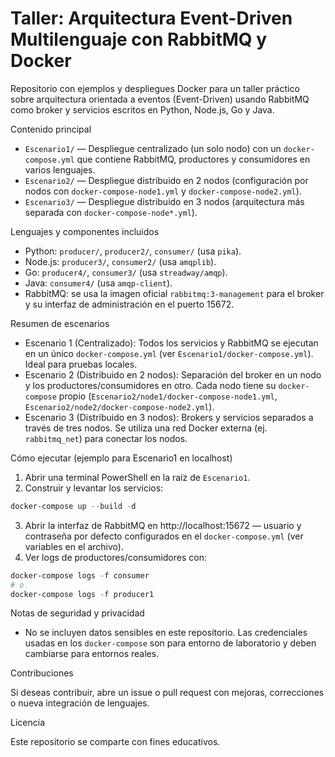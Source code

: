 # Taller: Arquitectura Event-Driven Multilenguaje con RabbitMQ y Docker

Repositorio con ejemplos y despliegues Docker para un taller práctico sobre arquitectura orientada a eventos (Event-Driven) usando RabbitMQ como broker y servicios escritos en Python, Node.js, Go y Java.

Contenido principal

- `Escenario1/` — Despliegue centralizado (un solo nodo) con un `docker-compose.yml` que contiene RabbitMQ, productores y consumidores en varios lenguajes.
- `Escenario2/` — Despliegue distribuido en 2 nodos (configuración por nodos con `docker-compose-node1.yml` y `docker-compose-node2.yml`).
- `Escenario3/` — Despliegue distribuido en 3 nodos (arquitectura más separada con `docker-compose-node*.yml`).

Lenguajes y componentes incluidos

- Python: `producer/`, `producer2/`, `consumer/` (usa `pika`).
- Node.js: `producer3/`, `consumer2/` (usa `amqplib`).
- Go: `producer4/`, `consumer3/` (usa `streadway/amqp`).
- Java: `consumer4/` (usa `amqp-client`).
- RabbitMQ: se usa la imagen oficial `rabbitmq:3-management` para el broker y su interfaz de administración en el puerto 15672.

Resumen de escenarios

- Escenario 1 (Centralizado): Todos los servicios y RabbitMQ se ejecutan en un único `docker-compose.yml` (ver `Escenario1/docker-compose.yml`). Ideal para pruebas locales.
- Escenario 2 (Distribuido en 2 nodos): Separación del broker en un nodo y los productores/consumidores en otro. Cada nodo tiene su `docker-compose` propio (`Escenario2/node1/docker-compose-node1.yml`, `Escenario2/node2/docker-compose-node2.yml`).
- Escenario 3 (Distribuido en 3 nodos): Brokers y servicios separados a través de tres nodos. Se utiliza una red Docker externa (ej. `rabbitmq_net`) para conectar los nodos.

Cómo ejecutar (ejemplo para Escenario1 en localhost)

1. Abrir una terminal PowerShell en la raíz de `Escenario1`.
2. Construir y levantar los servicios:

```powershell
docker-compose up --build -d
```

3. Abrir la interfaz de RabbitMQ en http://localhost:15672 — usuario y contraseña por defecto configurados en el `docker-compose.yml` (ver variables en el archivo).
4. Ver logs de productores/consumidores con:

```powershell
docker-compose logs -f consumer
# o
docker-compose logs -f producer1
```

Notas de seguridad y privacidad

- No se incluyen datos sensibles en este repositorio. Las credenciales usadas en los `docker-compose` son para entorno de laboratorio y deben cambiarse para entornos reales.

Contribuciones

Si deseas contribuir, abre un issue o pull request con mejoras, correcciones o nueva integración de lenguajes.

Licencia

Este repositorio se comparte con fines educativos.
